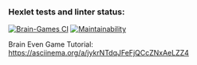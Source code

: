 ### Hexlet tests and linter status:

[![Brain-Games CI](https://github.com/sergey028/frontend-project-lvl1/workflows/Brain-Games%20CI/badge.svg)](https://github.com/sergey028/frontend-project-lvl1/actions)
[![Maintainability](https://api.codeclimate.com/v1/badges/a99a88d28ad37a79dbf6/maintainability)](https://codeclimate.com/github/sergey028/frontend-project-lvl1)

Brain Even Game Tutorial:
https://asciinema.org/a/jykrNTdqJFeFjQCcZNxAeLZZ4
